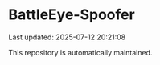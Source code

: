 # BattleEye-Spoofer

Last updated: 2025-07-12 20:21:08

This repository is automatically maintained.
